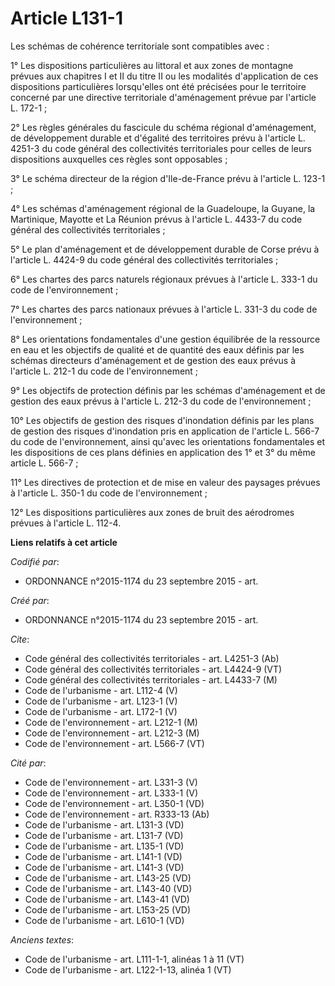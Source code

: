 # Article L131-1

Les schémas de cohérence territoriale sont compatibles avec : 

1° Les dispositions particulières au littoral et aux zones de montagne prévues aux chapitres I et II du titre II ou les
modalités d'application de ces dispositions particulières lorsqu'elles ont été précisées pour le territoire concerné par une
directive territoriale d'aménagement prévue par l'article L. 172-1 ; 

2° Les règles générales du fascicule du schéma régional d'aménagement, de développement durable et d'égalité des territoires
prévu à l'article L. 4251-3 du code général des collectivités territoriales pour celles de leurs dispositions auxquelles ces
règles sont opposables ; 

3° Le schéma directeur de la région d'Ile-de-France prévu à l'article L. 123-1 ; 

4° Les schémas d'aménagement régional de la Guadeloupe, la Guyane, la Martinique, Mayotte et La Réunion prévus à l'article L.
4433-7 du code général des collectivités territoriales ; 

5° Le plan d'aménagement et de développement durable de Corse prévu à l'article L. 4424-9 du code général des collectivités
territoriales ; 

6° Les chartes des parcs naturels régionaux prévues à l'article L. 333-1 du code de l'environnement ; 

7° Les chartes des parcs nationaux prévues à l'article L. 331-3 du code de l'environnement ; 

8° Les orientations fondamentales d'une gestion équilibrée de la ressource en eau et les objectifs de qualité et de quantité
des eaux définis par les schémas directeurs d'aménagement et de gestion des eaux prévus à l'article L. 212-1 du code de
l'environnement ; 

9° Les objectifs de protection définis par les schémas d'aménagement et de gestion des eaux prévus à l'article L. 212-3 du
code de l'environnement ; 

10° Les objectifs de gestion des risques d'inondation définis par les plans de gestion des risques d'inondation pris en
application de l'article L. 566-7 du code de l'environnement, ainsi qu'avec les orientations fondamentales et les
dispositions de ces plans définies en application des 1° et 3° du même article L. 566-7 ; 

11° Les directives de protection et de mise en valeur des paysages prévues à l'article L. 350-1 du code de l'environnement ; 

12° Les dispositions particulières aux zones de bruit des aérodromes prévues à l'article L. 112-4.

**Liens relatifs à cet article**

_Codifié par_:

  - ORDONNANCE n°2015-1174 du 23 septembre 2015 - art.

_Créé par_:

  - ORDONNANCE n°2015-1174 du 23 septembre 2015 - art.

_Cite_:

  - Code général des collectivités territoriales - art. L4251-3 (Ab)
  - Code général des collectivités territoriales - art. L4424-9 (VT)
  - Code général des collectivités territoriales - art. L4433-7 (M)
  - Code de l'urbanisme - art. L112-4 (V)
  - Code de l'urbanisme - art. L123-1 (V)
  - Code de l'urbanisme - art. L172-1 (V)
  - Code de l'environnement - art. L212-1 (M)
  - Code de l'environnement - art. L212-3 (M)
  - Code de l'environnement - art. L566-7 (VT)

_Cité par_:

  - Code de l'environnement - art. L331-3 (V)
  - Code de l'environnement - art. L333-1 (V)
  - Code de l'environnement - art. L350-1 (VD)
  - Code de l'environnement - art. R333-13 (Ab)
  - Code de l'urbanisme - art. L131-3 (VD)
  - Code de l'urbanisme - art. L131-7 (VD)
  - Code de l'urbanisme - art. L135-1 (VD)
  - Code de l'urbanisme - art. L141-1 (VD)
  - Code de l'urbanisme - art. L141-3 (VD)
  - Code de l'urbanisme - art. L143-25 (VD)
  - Code de l'urbanisme - art. L143-40 (VD)
  - Code de l'urbanisme - art. L143-41 (VD)
  - Code de l'urbanisme - art. L153-25 (VD)
  - Code de l'urbanisme - art. L610-1 (VD)

_Anciens textes_:

  - Code de l'urbanisme - art. L111-1-1, alinéas 1 à 11 (VT)
  - Code de l'urbanisme - art. L122-1-13, alinéa 1 (VT)
